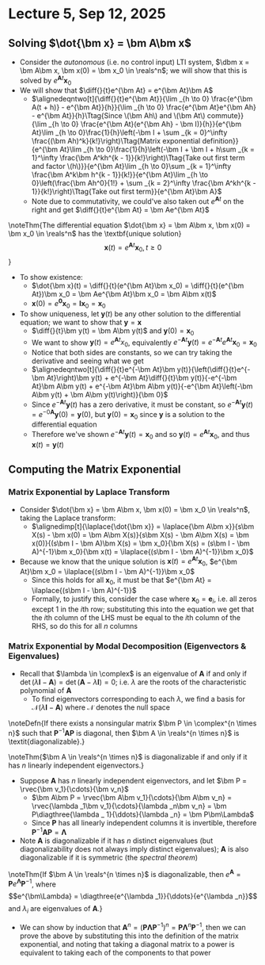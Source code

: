 # Lecture 5, Sep 12, 2025

## Solving $\dot{\bm x} = \bm A\bm x$

* Consider the *autonomous* (i.e. no control input) LTI system, $\dbm x = \bm A\bm x, \bm x(0) = \bm x_0 \in \reals^n$; we will show that this is solved by $e^{\bm At}\bm x_0$
* We will show that $\diff{}{t}e^{\bm At} = e^{\bm At}\bm A$
	* $\alignedeqntwo[t]{\diff{}{t}e^{\bm At}}{\lim _{h \to 0} \frac{e^{\bm A(t + h)} - e^{\bm At}}{h}}{\lim _{h \to 0} \frac{e^{\bm At}e^{\bm Ah} - e^{\bm At}}{h}\Ttag{Since \(\bm Ah\) and \(\bm At\) commute}}{\lim _{h \to 0} \frac{e^{\bm At}(e^{\bm Ah} - \bm I)}{h}}{e^{\bm At}\lim _{h \to 0}\frac{1}{h}\left(-\bm I + \sum _{k = 0}^\infty \frac{(\bm Ah)^k}{k!}\right)\Ttag{Matrix exponential definition}}{e^{\bm At}\lim _{h \to 0}\frac{1}{h}\left(-\bm I + \bm I + h\sum _{k = 1}^\infty \frac{\bm A^kh^{k - 1}}{k!}\right)\Ttag{Take out first term and factor \(h\)}}{e^{\bm At}\lim _{h \to 0}\sum _{k = 1}^\infty \frac{\bm A^k\bm h^{k - 1}}{k!}}{e^{\bm At}\lim _{h \to 0}\left(\frac{\bm Ah^0}{1!} + \sum _{k = 2}^\infty \frac{\bm A^kh^{k - 1}}{k!}\right)\Ttag{Take out first term}}{e^{\bm At}\bm A}$
	* Note due to commutativity, we could've also taken out $e^{\bm At}$ on the right and get $\diff{}{t}e^{\bm At} = \bm Ae^{\bm At}$

\noteThm{The differential equation $\dot{\bm x} = \bm A\bm x, \bm x(0) = \bm x_0 \in \reals^n$ has the \textbf{unique solution} $$\bm x(t) = e^{\bm At}\bm x_0, t \geq 0$$}

* To show existence:
	* $\dot{\bm x}(t) = \diff{}{t}(e^{\bm At}\bm x_0) = \diff{}{t}(e^{\bm At})\bm x_0 = \bm Ae^{\bm At}\bm x_0 = \bm A\bm x(t)$
	* $\bm x(0) = e^{\bm 0}\bm x_0 = \bm I\bm x_0 = \bm x_0$
* To show uniqueness, let $\bm y(t)$ be any other solution to the differential equation; we want to show that $\bm y = \bm x$
	* $\diff{}{t}\bm y(t) = \bm A\bm y(t)$ and $\bm y(0) = \bm x_0$
	* We want to show $\bm y(t) = e^{\bm At}x_0$, equivalently $e^{-\bm At}\bm y(t) = e^{-\bm At}e^{\bm At}\bm x_0 = \bm x_0$
	* Notice that both sides are constants, so we can try taking the derivative and seeing what we get
	* $\alignedeqntwo[t]{\diff{}{t}e^{-\bm At}\bm y(t)}{\left(\diff{}{t}e^{-\bm At}\right)\bm y(t) + e^{-\bm At}\diff{}{t}\bm y(t)}{-e^{-\bm At}\bm A\bm y(t) + e^{-\bm At}\bm A\bm y(t)}{-e^{\bm At}\left(-\bm A\bm y(t) + \bm A\bm y(t)\right)}{\bm 0}$
	* Since $e^{-\bm At}\bm y(t)$ has a zero derivative, it must be constant, so $e^{-\bm At}\bm y(t) = e^{-0\bm A}\bm y(0) = \bm y(0)$, but $\bm y(0) = \bm x_0$ since $\bm y$ is a solution to the differential equation
	* Therefore we've shown $e^{-\bm At}\bm y(t) = \bm x_0$ and so $\bm y(t) = e^{\bm At}\bm x_0$, and thus $\bm x(t) = \bm y(t)$

## Computing the Matrix Exponential

### Matrix Exponential by Laplace Transform

* Consider $\dot{\bm x} = \bm A\bm x, \bm x(0) = \bm x_0 \in \reals^n$, taking the Laplace transform:
	* $\alignedimp[t]{\laplace{\dot{\bm x}} = \laplace{\bm A\bm x}}{s\bm X(s) - \bm x(0) = \bm A\bm X(s)}{s\bm X(s) - \bm A\bm X(s) = \bm x(0)}{(s\bm I - \bm A)\bm X(s) = \bm x_0}{\bm X(s) = (s\bm I - \bm A)^{-1}\bm x_0}{\bm x(t) = \ilaplace{(s\bm I - \bm A)^{-1}}\bm x_0}$
* Because we know that the unique solution is $\bm x(t) = e^{\bm At}\bm x_0$, $e^{\bm At}\bm x_0 = \ilaplace{(s\bm I - \bm A)^{-1}}\bm x_0$
	* Since this holds for all $\bm x_0$, it must be that $e^{\bm At} = \ilaplace{(s\bm I - \bm A)^{-1}}$
	* Formally, to justify this, consider the case where $\bm x_0 = \bm e_i$, i.e. all zeros except 1 in the $i$th row; substituting this into the equation we get that the $i$th column of the LHS must be equal to the $i$th column of the RHS, so do this for all $n$ columns

### Matrix Exponential by Modal Decomposition (Eigenvectors & Eigenvalues)

* Recall that $\lambda \in \complex$ is an eigenvalue of $\bm A$ if and only if $\det(\lambda\bm I - \bm A) = \det(\bm A - \lambda\bm I) = 0$; i.e. $\lambda$ are the roots of the characteristic polynomial of $\bm A$
	* To find eigenvectors corresponding to each $\lambda$, we find a basis for $\mathcal N(\lambda\bm I - \bm A)$ where $\mathcal N$ denotes the null space

\noteDefn{If there exists a nonsingular matrix $\bm P \in \complex^{n \times n}$ such that $\bm P^{-1}\bm A\bm P$ is diagonal, then $\bm A \in \reals^{n \times n}$ is \textit{diagonalizable}.}

\noteThm{$\bm A \in \reals^{n \times n}$ is diagonalizable if and only if it has $n$ linearly independent eigenvectors.}

* Suppose $\bm A$ has $n$ linearly independent eigenvectors, and let $\bm P = \rvec{\bm v_1}{\cdots}{\bm v_n}$
	* $\bm A\bm P = \rvec{\bm A\bm v_1}{\cdots}{\bm A\bm v_n} = \rvec{\lambda _1\bm v_1}{\cdots}{\lambda _n\bm v_n} = \bm P\diagthree{\lambda _ 1}{\ddots}{\lambda _n} = \bm P\bm\Lambda$
	* Since $\bm P$ has all linearly independent columns it is invertible, therefore $\bm P^{-1}\bm A\bm P = \bm\Lambda$
* Note $\bm A$ is diagonalizable if it has $n$ distinct eigenvalues (but diagonalizability does not always imply distinct eigenvalues); $\bm A$ is also diagonalizable if it is symmetric (the *spectral theorem*)

\noteThm{If $\bm A \in \reals^{n \times n}$ is diagonalizable, then $e^{\bm A} = \bm Pe^{\bm\Lambda}\bm P^{-1}$, where $$e^{\bm\Lambda} = \diagthree{e^{\lambda _1}}{\ddots}{e^{\lambda _n}}$$ and $\lambda _i$ are eigenvalues of $\bm A$.}

* We can show by induction that $\bm A^n = (\bm P\bm\Lambda\bm P^{-1})^n = \bm P\bm\Lambda^n\bm P^{-1}$, then we can prove the above by substituting this into the definition of the matrix exponential, and noting that taking a diagonal matrix to a power is equivalent to taking each of the components to that power

